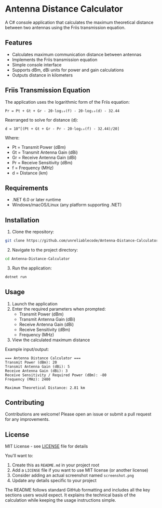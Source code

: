 # Antenna Distance Calculator

A C# console application that calculates the maximum theoretical distance between two antennas using the Friis transmission equation.

## Features

- Calculates maximum communication distance between antennas
- Implements the Friis transmission equation
- Simple console interface
- Supports dBm, dBi units for power and gain calculations
- Outputs distance in kilometers

## Friis Transmission Equation

The application uses the logarithmic form of the Friis equation:

```
Pr = Pt + Gt + Gr - 20·log₁₀(f) - 20·log₁₀(d) - 32.44
```

Rearranged to solve for distance (d):
```
d = 10^[(Pt + Gt + Gr - Pr - 20·log₁₀(f) - 32.44)/20]
```

Where:
- Pt = Transmit Power (dBm)
- Gt = Transmit Antenna Gain (dBi)
- Gr = Receive Antenna Gain (dBi)
- Pr = Receive Sensitivity (dBm)
- f = Frequency (MHz)
- d = Distance (km)

## Requirements

- .NET 6.0 or later runtime
- Windows/macOS/Linux (any platform supporting .NET)

## Installation

1. Clone the repository:
```bash
git clone https://github.com/unreliablecode/Antenna-Distance-Calculator.git
```

2. Navigate to the project directory:
```bash
cd Antenna-Distance-Calculator
```

3. Run the application:
```bash
dotnet run
```

## Usage

1. Launch the application
2. Enter the required parameters when prompted:
   - Transmit Power (dBm)
   - Transmit Antenna Gain (dBi)
   - Receive Antenna Gain (dBi)
   - Receive Sensitivity (dBm)
   - Frequency (MHz)
3. View the calculated maximum distance

Example input/output:
```
=== Antenna Distance Calculator ===
Transmit Power (dBm): 20
Transmit Antenna Gain (dBi): 5
Receive Antenna Gain (dBi): 3
Receive Sensitivity / Required Power (dBm): -80
Frequency (MHz): 2400

Maximum Theoretical Distance: 2.81 km
```

## Contributing

Contributions are welcome! Please open an issue or submit a pull request for any improvements.

## License

MIT License - see [LICENSE](LICENSE) file for details

You'll want to:

1. Create this as `README.md` in your project root
2. Add a `LICENSE` file if you want to use MIT license (or another license)
3. Consider adding an actual screenshot named `screenshot.png`
4. Update any details specific to your project

The README follows standard GitHub formatting and includes all the key sections users would expect. It explains the technical basis of the calculation while keeping the usage instructions simple.
